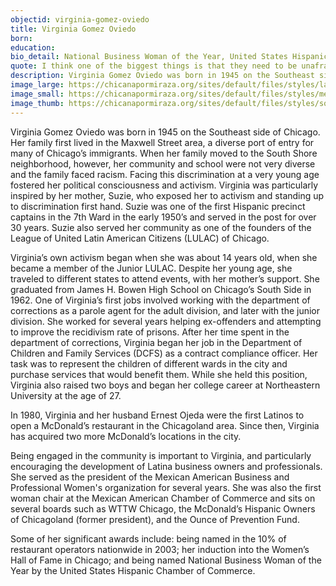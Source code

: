 ```yaml
---
objectid: virginia-gomez-oviedo
title: Virginia Gomez Oviedo
born:
education:
bio_detail: National Business Woman of the Year, United States Hispanic Chamber of Commerce. Chicago Women's Hall of Fame
quote: I think one of the biggest things is that they need to be unafraid, unafraid to look at things differently than how they’ve been told to look at things, whether it’s in school, even at home… do not be afraid, you’re going to probably take some criticism. You won’t think you know how to do it, but you’ll learn. It’s a fun path, living is fun.
description: Virginia Gomez Oviedo was born in 1945 on the Southeast side of Chicago. Her family first lived in the Maxwell Street area, a diverse port of entry for many of Chicago’s immigrants. When her family moved to the South Shore neighborhood, however, her community and school were not very diverse and the family faced racism. Facing this discrimination at a very young age fostered her political consciousness and activism.
image_large: https://chicanapormiraza.org/sites/default/files/styles/large/public/default_images/headshot.png
image_small: https://chicanapormiraza.org/sites/default/files/styles/medium/public/default_images/headshot.png
image_thumb: https://chicanapormiraza.org/sites/default/files/styles/square_thumbnail/public/default_images/headshot.png
---
```


Virginia Gomez Oviedo was born in 1945 on the Southeast side of Chicago. Her family first lived in the Maxwell Street area, a diverse port of entry for many of Chicago’s immigrants. When her family moved to the South Shore neighborhood, however, her community and school were not very diverse and the family faced racism. Facing this discrimination at a very young age fostered her political consciousness and activism. Virginia was particularly inspired by her mother, Suzie, who exposed her to activism and standing up to discrimination first hand. Suzie was one of the first Hispanic precinct captains in the 7th Ward in the early 1950’s and served in the post for over 30 years. Suzie also served her community as one of the founders of the League of United Latin American Citizens (LULAC) of Chicago.

Virginia’s own activism began when she was about 14 years old, when she became a member of the Junior LULAC. Despite her young age, she traveled to different states to attend events, with her mother’s support. She graduated from James H. Bowen High School on Chicago’s South Side in 1962.
One of Virginia’s first jobs involved working with the department of corrections as a parole agent for the adult division, and later with the junior division. She worked for several years helping ex-offenders and attempting to improve the recidivism rate of prisons. After her time spent in the department of corrections, Virginia began her job in the Department of Children and Family Services (DCFS) as a contract compliance officer. Her task was to represent the children of different wards in the city and purchase services that would benefit them. While she held this position, Virginia also raised two boys and began her college career at Northeastern University at the age of 27.

In 1980, Virginia and her husband Ernest Ojeda were the first Latinos to open a McDonald’s restaurant in the Chicagoland area. Since then, Virginia has acquired two more McDonald’s locations in the city.

Being engaged in the community is important to Virginia, and particularly encouraging the development of Latina business owners and professionals. She served as the president of the Mexican American Business and Professional Women's organization for several years. She was also the first woman chair at the Mexican American Chamber of Commerce and sits on several boards such as WTTW Chicago, the McDonald’s Hispanic Owners of Chicagoland (former president), and the Ounce of Prevention Fund.

Some of her significant awards include: being named in the 10% of restaurant operators nationwide in 2003; her induction into the Women’s Hall of Fame in Chicago; and being named National Business Woman of the Year by the United States Hispanic Chamber of Commerce.

